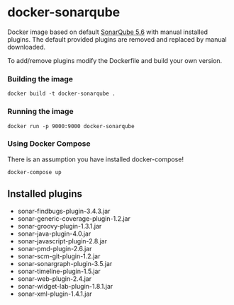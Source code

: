 # docker-sonarqube

Docker image based on default [SonarQube 5.6](https://hub.docker.com/_/sonarqube/) with manual installed plugins. 
The default provided plugins are removed and replaced by manual downloaded.

To add/remove plugins modify the Dockerfile and build your own version.

### Building the image
`docker build -t docker-sonarqube .`

### Running the image
`docker run -p 9000:9000 docker-sonarqube`

### Using Docker Compose
There is an assumption you have installed docker-compose!

`docker-compose up`

## Installed plugins
* sonar-findbugs-plugin-3.4.3.jar
* sonar-generic-coverage-plugin-1.2.jar
* sonar-groovy-plugin-1.3.1.jar
* sonar-java-plugin-4.0.jar
* sonar-javascript-plugin-2.8.jar
* sonar-pmd-plugin-2.6.jar
* sonar-scm-git-plugin-1.2.jar
* sonar-sonargraph-plugin-3.5.jar
* sonar-timeline-plugin-1.5.jar
* sonar-web-plugin-2.4.jar
* sonar-widget-lab-plugin-1.8.1.jar
* sonar-xml-plugin-1.4.1.jar
